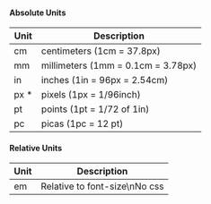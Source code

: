 #### Absolute Units

|Unit|Description|
| --- | --- |
|cm|centimeters (1cm = 37.8px)|
|mm|millimeters (1mm = 0.1cm = 3.78px)|
|in|inches (1in = 96px = 2.54cm)|
|px \*|pixels (1px = 1/96inch)|
|pt|points (1pt = 1/72 of 1in)|
|pc|picas (1pc = 12 pt) |

#### Relative Units

|Unit|Description|
| ---| --- |
|em|Relative to font-size\nNo css |
